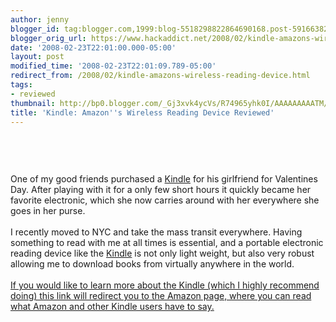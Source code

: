 ```yaml
---
author: jenny
blogger_id: tag:blogger.com,1999:blog-5518298822864690168.post-5916638233343976423
blogger_orig_url: https://www.hackaddict.net/2008/02/kindle-amazons-wireless-reading-device.html
date: '2008-02-23T22:01:00.000-05:00'
layout: post
modified_time: '2008-02-23T22:01:09.789-05:00'
redirect_from: /2008/02/kindle-amazons-wireless-reading-device.html
tags:
- reviewed
thumbnail: http://bp0.blogger.com/_Gj3xvk4ycVs/R74965yhk0I/AAAAAAAAATM/liEHpCvXepw/s72-c/kindlehand.jpg
title: 'Kindle: Amazon''s Wireless Reading Device Reviewed'
---
```


<img alt="" border="0" id="BLOGGER_PHOTO_ID_5169637504422351682" src="{{ site.url }}/assets/images/2008-02-23-image-0000.jpg" style="margin: 0px auto 10px; display: block; text-align: center; "/><br/><br/><br/>One of my good friends purchased a <a href="http://www.amazon.com/gp/product/B000FI73MA/ref=amb_link_6369712_1?pf_rd_m=ATVPDKIKX0DER&amp;pf_rd_s=center-1&amp;pf_rd_r=15908FZGGRFY8ZNBATEV&amp;pf_rd_t=101&amp;pf_rd_p=365511101&amp;pf_rd_i=507846?tag=hack-20">Kindle</a> for his girlfriend for Valentines Day.  After playing with it for a only few short hours it quickly became her favorite electronic, which she now carries around with her everywhere she goes in her purse.<br/><br/>I recently moved to NYC and take the mass transit everywhere.  Having something to read with me at all times is essential, and a portable electronic reading device like the <a href="http://www.amazon.com/gp/product/B000FI73MA/ref=amb_link_6369712_1?pf_rd_m=ATVPDKIKX0DER&amp;pf_rd_s=center-1&amp;pf_rd_r=15908FZGGRFY8ZNBATEV&amp;pf_rd_t=101&amp;pf_rd_p=365511101&amp;pf_rd_i=507846?tag=hack-20">Kindle</a> is not only light weight, but also very robust allowing me to download books from virtually anywhere in the world.<br/><a href="http://www.amazon.com/gp/product/B000FI73MA/ref=amb_link_6369712_1?pf_rd_m=ATVPDKIKX0DER&amp;pf_rd_s=center-1&amp;pf_rd_r=15908FZGGRFY8ZNBATEV&amp;pf_rd_t=101&amp;pf_rd_p=365511101&amp;pf_rd_i=507846?tag=hack-20"><br/>If you would like to learn more about the Kindle (which I highly recommend doing) this link will redirect you to the Amazon page, where you can read what Amazon and other Kindle users have to say.</a>